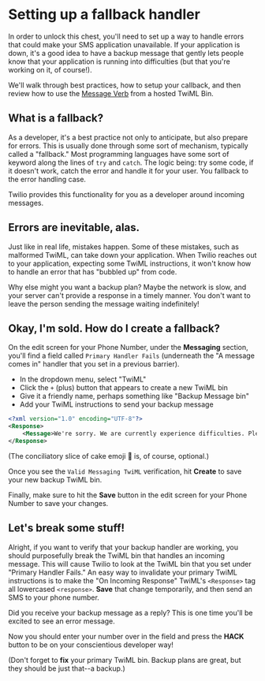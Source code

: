 # Setting up a fallback handler

In order to unlock this chest, you'll need to set up a way to handle errors that could make your SMS application unavailable. If your application is down, it's a good idea to have a backup message that gently lets people know that your application is running into difficulties (but that you're working on it, of course!).

We'll walk through best practices, how to setup your callback, and then review how to use the [Message Verb](https://www.twilio.com/docs/sms/twiml/message) from a hosted TwiML Bin.

## What is a fallback?

As a developer, it's a best practice not only to anticipate, but also prepare for errors. This is usually done through some sort of mechanism, typically called a "fallback." Most programming languages have some sort of keyword along the lines of `try` and `catch`. The logic being: try some code, if it doesn't work, catch the error and handle it for your user. You fallback to the error handling case.

Twilio provides this functionality for you as a developer around incoming messages.

## Errors are inevitable, alas.

Just like in real life, mistakes happen. Some of these mistakes, such as malformed TwiML, can take down your application. When Twilio reaches out to your application, expecting some TwiML instructions, it won't know how to handle an error that has "bubbled up" from code.

Why else might you want a backup plan? Maybe the network is slow, and your server can't provide a response in a timely manner. You don't want to leave the person sending the message waiting indefinitely!

## Okay, I'm sold. How do I create a fallback?

On the edit screen for your Phone Number, under the **Messaging** section, you'll find a field called `Primary Handler Fails` (underneath the "A message comes in" handler that you set in a previous barrier).

- In the dropdown menu, select "TwiML"
- Click the `+` (plus) button that appears to create a new TwiML bin
- Give it a friendly name, perhaps something like "Backup Message bin"
- Add your TwiML instructions to send your backup message

```xml
<?xml version="1.0" encoding="UTF-8"?>
<Response>
    <Message>We're sorry. We are currently experience difficulties. Please try again later. 🍰 </Message>
</Response>
```

(The conciliatory slice of cake emoji 🍰 is, of course, optional.)

Once you see the `Valid Messaging TwiML` verification, hit **Create** to save your new backup TwiML bin.

Finally, make sure to hit the **Save** button in the edit screen for your Phone Number to save your changes.

## Let's break some stuff!

Alright, if you want to verify that your backup handler are working, you should purposefully break the TwiML bin that handles an incoming message. This will cause Twilio to look at the TwiML bin that you set under "Primary Handler Fails." An easy way to invalidate your primary TwiML instructions is to make the "On Incoming Response" TwiML's `<Response>` tag all lowercased `<response>`. **Save** that change temporarily, and then send an SMS to your phone number.

Did you receive your backup message as a reply? This is one time you'll be excited to see an error message.

Now you should enter your number over in the field and press the **HACK** button to be on your conscientious developer way!

(Don't forget to **fix** your primary TwiML bin. Backup plans are great, but they should be just that--a backup.)
